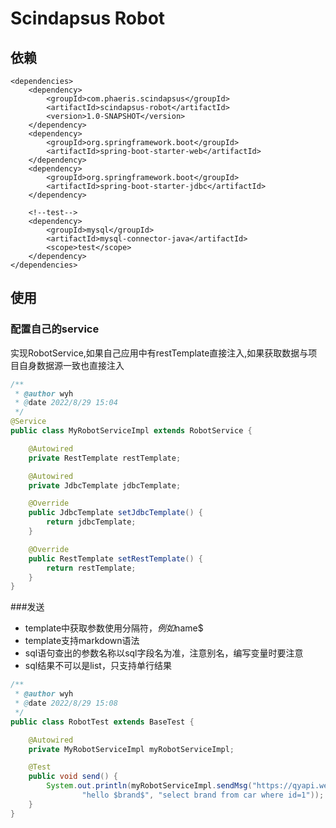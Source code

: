 # Scindapsus Robot

## 依赖

```
<dependencies>
    <dependency>
        <groupId>com.phaeris.scindapsus</groupId>
        <artifactId>scindapsus-robot</artifactId>
        <version>1.0-SNAPSHOT</version>
    </dependency>
    <dependency>
        <groupId>org.springframework.boot</groupId>
        <artifactId>spring-boot-starter-web</artifactId>
    </dependency>
    <dependency>
        <groupId>org.springframework.boot</groupId>
        <artifactId>spring-boot-starter-jdbc</artifactId>
    </dependency>

    <!--test-->
    <dependency>
        <groupId>mysql</groupId>
        <artifactId>mysql-connector-java</artifactId>
        <scope>test</scope>
    </dependency>
</dependencies>
```

## 使用

### 配置自己的service
实现RobotService,如果自己应用中有restTemplate直接注入,如果获取数据与项目自身数据源一致也直接注入

```java
/**
 * @author wyh
 * @date 2022/8/29 15:04
 */
@Service
public class MyRobotServiceImpl extends RobotService {

    @Autowired
    private RestTemplate restTemplate;

    @Autowired
    private JdbcTemplate jdbcTemplate;

    @Override
    public JdbcTemplate setJdbcTemplate() {
        return jdbcTemplate;
    }

    @Override
    public RestTemplate setRestTemplate() {
        return restTemplate;
    }
}
```

###发送  
  - template中获取参数使用分隔符$，例如$name$ 
  - template支持markdown语法
  - sql语句查出的参数名称以sql字段名为准，注意别名，编写变量时要注意
  - sql结果不可以是list，只支持单行结果

```java
/**
 * @author wyh
 * @date 2022/8/29 15:08
 */
public class RobotTest extends BaseTest {

    @Autowired
    private MyRobotServiceImpl myRobotServiceImpl;

    @Test
    public void send() {
        System.out.println(myRobotServiceImpl.sendMsg("https://qyapi.weixin.qq.com/cgi-bin/webhook/send?key=60e707a9-609d-4e24-9a95-de39660023e5",
                "hello $brand$", "select brand from car where id=1"));
    }
}
```